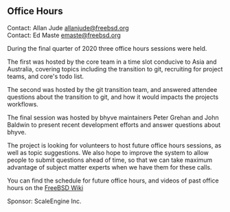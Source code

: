 ## Office Hours ##

Contact: Allan Jude <allanjude@freebsd.org>  
Contact: Ed Maste <emaste@freebsd.org>  

During the final quarter of 2020 three office hours sessions were held.

The first was hosted by the core team in a time slot conducive to Asia and
Australia, covering topics including the transition to git, recruiting for
project teams, and core's todo list.

The second was hosted by the git transition team, and answered attendee
questions about the transition to git, and how it would impacts the projects
workflows.

The final session was hosted by bhyve maintainers Peter Grehan and John Baldwin
to present recent development efforts and answer questions about bhyve.

The project is looking for volunteers to host future office hours sessions, as
well as topic suggestions. We also hope to improve the system to allow people
to submit questions ahead of time, so that we can take maximum advantage of
subject matter experts when we have them for these calls.

You can find the schedule for future office hours, and videos of past
office hours on the [FreeBSD Wiki](https://wiki.freebsd.org/OfficeHours)

Sponsor: ScaleEngine Inc.
